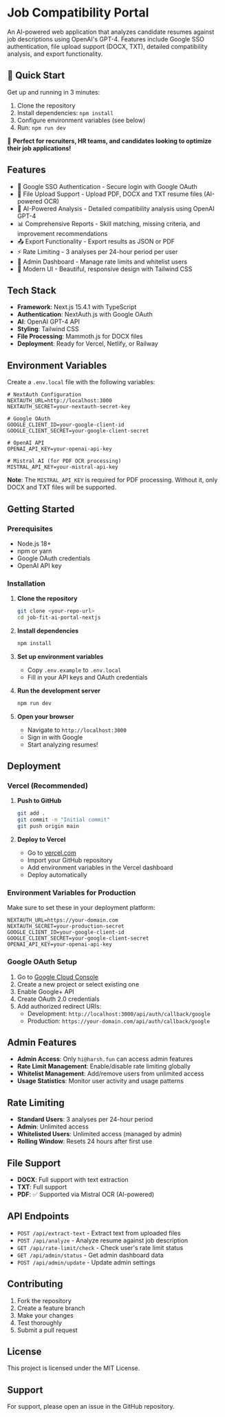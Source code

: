 # Job Compatibility Portal

An AI-powered web application that analyzes candidate resumes against job descriptions using OpenAI's GPT-4. Features include Google SSO authentication, file upload support (DOCX, TXT), detailed compatibility analysis, and export functionality.

## 🚀 Quick Start

Get up and running in 3 minutes:

1. Clone the repository
2. Install dependencies: `npm install`
3. Configure environment variables (see below)
4. Run: `npm run dev`

🎯 **Perfect for recruiters, HR teams, and candidates looking to optimize their job applications!**

## Features

- 🔐 Google SSO Authentication - Secure login with Google OAuth
- 📄 File Upload Support - Upload PDF, DOCX and TXT resume files (AI-powered OCR)
- 🤖 AI-Powered Analysis - Detailed compatibility analysis using OpenAI GPT-4
- 📊 Comprehensive Reports - Skill matching, missing criteria, and improvement recommendations
- 📤 Export Functionality - Export results as JSON or PDF
- ⚡  Rate Limiting - 3 analyses per 24-hour period per user
- 👑 Admin Dashboard - Manage rate limits and whitelist users
- 🎨 Modern UI - Beautiful, responsive design with Tailwind CSS

## Tech Stack

- **Framework**: Next.js 15.4.1 with TypeScript
- **Authentication**: NextAuth.js with Google OAuth
- **AI**: OpenAI GPT-4 API
- **Styling**: Tailwind CSS
- **File Processing**: Mammoth.js for DOCX files
- **Deployment**: Ready for Vercel, Netlify, or Railway

## Environment Variables

Create a `.env.local` file with the following variables:

```env
# NextAuth Configuration
NEXTAUTH_URL=http://localhost:3000
NEXTAUTH_SECRET=your-nextauth-secret-key

# Google OAuth
GOOGLE_CLIENT_ID=your-google-client-id
GOOGLE_CLIENT_SECRET=your-google-client-secret

# OpenAI API
OPENAI_API_KEY=your-openai-api-key

# Mistral AI (for PDF OCR processing)
MISTRAL_API_KEY=your-mistral-api-key
```

**Note**: The `MISTRAL_API_KEY` is required for PDF processing. Without it, only DOCX and TXT files will be supported.

## Getting Started

### Prerequisites

- Node.js 18+ 
- npm or yarn
- Google OAuth credentials
- OpenAI API key

### Installation

1. **Clone the repository**
   ```bash
   git clone <your-repo-url>
   cd job-fit-ai-portal-nextjs
   ```

2. **Install dependencies**
   ```bash
   npm install
   ```

3. **Set up environment variables**
   - Copy `.env.example` to `.env.local`
   - Fill in your API keys and OAuth credentials

4. **Run the development server**
   ```bash
   npm run dev
   ```

5. **Open your browser**
   - Navigate to `http://localhost:3000`
   - Sign in with Google
   - Start analyzing resumes!

## Deployment

### Vercel (Recommended)

1. **Push to GitHub**
   ```bash
   git add .
   git commit -m "Initial commit"
   git push origin main
   ```

2. **Deploy to Vercel**
   - Go to [vercel.com](https://vercel.com)
   - Import your GitHub repository
   - Add environment variables in the Vercel dashboard
   - Deploy automatically

### Environment Variables for Production

Make sure to set these in your deployment platform:

```env
NEXTAUTH_URL=https://your-domain.com
NEXTAUTH_SECRET=your-production-secret
GOOGLE_CLIENT_ID=your-google-client-id
GOOGLE_CLIENT_SECRET=your-google-client-secret
OPENAI_API_KEY=your-openai-api-key
```

### Google OAuth Setup

1. Go to [Google Cloud Console](https://console.cloud.google.com/)
2. Create a new project or select existing one
3. Enable Google+ API
4. Create OAuth 2.0 credentials
5. Add authorized redirect URIs:
   - Development: `http://localhost:3000/api/auth/callback/google`
   - Production: `https://your-domain.com/api/auth/callback/google`

## Admin Features

- **Admin Access**: Only `hi@harsh.fun` can access admin features
- **Rate Limit Management**: Enable/disable rate limiting globally
- **Whitelist Management**: Add/remove users from unlimited access
- **Usage Statistics**: Monitor user activity and usage patterns

## Rate Limiting

- **Standard Users**: 3 analyses per 24-hour period
- **Admin**: Unlimited access
- **Whitelisted Users**: Unlimited access (managed by admin)
- **Rolling Window**: Resets 24 hours after first use

## File Support

- **DOCX**: Full support with text extraction
- **TXT**: Full support
- **PDF**: ✅ Supported via Mistral OCR (AI-powered)

## API Endpoints

- `POST /api/extract-text` - Extract text from uploaded files
- `POST /api/analyze` - Analyze resume against job description
- `GET /api/rate-limit/check` - Check user's rate limit status
- `GET /api/admin/status` - Get admin dashboard data
- `POST /api/admin/update` - Update admin settings

## Contributing

1. Fork the repository
2. Create a feature branch
3. Make your changes
4. Test thoroughly
5. Submit a pull request

## License

This project is licensed under the MIT License.

## Support

For support, please open an issue in the GitHub repository.
